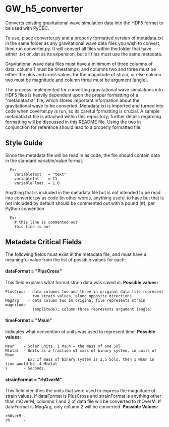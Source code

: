 # GW_h5_converter
Converts existing gravitational wave simulation data into the HDF5 format to be used with PyCBC.

To use, place converter.py and a properly formatted version of metadata.txt in the same folder as any gravitational wave data files you wish to convert, then run converter.py. It will convert all files within the folder that have either .txt or .dat as its expension, but all files must use the same metadata.

Gravitational wave data files must have a minimum of three columns of data: column 1 must be timestamps, and columns two and three must be either the plus and cross values for the magnitude of strain, or else column two must be magnitude and column three must be argument (angle).

The process implemented for converting gravitational wave simulations into HDF5 files is heavily dependent upon the proper formatting of a "metadata.txt" file, which stores important information about the gravitational wave to be converted. Metadata.txt is imported and turned into code when coverter.py is run, so its careful formatting is crucial. A sample metadata.txt file is attached within this repository; further details regarding formatting will be discussed in this README file. Using the two in conjunction for reference should lead to a properly formatted file. 

## Style Guide

Since the metadata file will be read in as code, the file should contain data in the standard variable/value format. 
```
  Ex: 
    variableText   = "text"
    variableInt    = 11
    variableFloat  = 1.0
```    
Anything that is included in the metadata file but is not intended to be read into converter.py as code (in other words, anything useful to have but that is not inlcluded by default should be commented out with a pound (#), per Python convention
```
  Ex:
    # this line is commented out
    this line is not
```
## Metadata Critical Fields
The following fields must exist in the metadata file, and must have a meaningful value from the list of possible values for each:

#### dataFormat = "PlusCross"
This field explains what format strain data was saved in. **Possible values:** 
```
PlusCross - data columns two and three in original data file represent 
            two strain values, along opposite directions
MagArg    - data column two in original file represents strain magnitude
            (amplitude); column three represents argument (angle)
```
#### timeFormat = "Msun"
Indicates what ocnvention of units was used to represent time. **Possible values:**
```
Msun    - Solar units. 1 Msun = the mass of one Sol
Mtotal  - Units as a fraction of mass of binary system, in units of Msun
          Ex: If mass of binary system is 2.5 Sols, then 1 Msun in time would be .4 Mtotal
s       - Seconds.
```
#### strainFormat = "rhOverM"
This field idenitfies the units that were used to express the magnitude of strain values. If dataFormat is PlusCross and strainFormat is anything other than rhOverM, columns 1 and 2 of data file will be converted to rhOverM. If dataFormat is MagArg, only column 2 will be converted. **Possible Values:**
```
rhOverM - 
rh      - 
```
